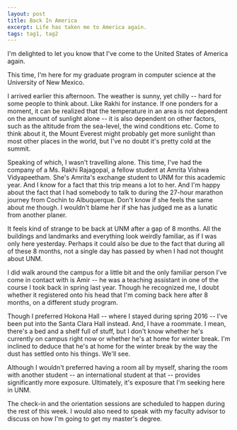 ```yaml
---
layout: post
title: Back In America
excerpt: Life has taken me to America again.
tags: tag1, tag2
---
```

I'm delighted to let you know that I've come to the United States of America again.

This time, I'm here for my graduate program in computer science at the University of New Mexico.

I arrived earlier this afternoon. The weather is sunny, yet chilly -- hard for some people to think about. Like Rakhi for instance. If one ponders for a moment, it can be realized that the temperature in an area is not dependent on the amount of sunlight alone -- it is also dependent on other factors, such as the altitude from the sea-level, the wind conditions etc. Come to think about it, the Mount Everest might probably get more sunlight than most other places in the world, but I've no doubt it's pretty cold at the summit.

Speaking of which, I wasn't travelling alone. This time, I've had the company of a Ms. Rakhi Rajagopal, a fellow student at Amrita Vishwa Vidyapeetham. She's Amrita's exchange student to UNM for this academic year. And I know for a fact that this trip means a lot to her. And I'm happy about the fact that I had somebody to talk to during the 27-hour marathon journey from Cochin to Albuquerque. Don't know if she feels the same about me though. I wouldn't blame her if she has judged me as a lunatic from another planer.

It feels kind of strange to be back at UNM after a gap of 8 months. All the buildings and landmarks and everything look weirdly familiar, as if I was only here yesterday. Perhaps it could also be due to the fact that during all of these 8 months, not a single day has passed by when I had not thought about UNM.

I did walk around the campus for a little bit and the only familiar person I've come in contact with is Amir -- he was a teaching assistant in one of the course I took back in spring last year. Though he recognized me, I doubt whether it registered onto his head that I'm coming back here after 8 months, on a different study program.

Though I preferred Hokona Hall -- where I stayed during spring 2016 -- I've been put into the Santa Clara Hall instead. And, I have a roommate. I mean, there's a bed and a shelf full of stuff, but I don't know whether he's currently on campus right now or whether he's at home for winter break. I'm inclined to deduce that he's at home for the winter break by the way the dust has settled onto his things. We'll see.

Although I wouldn't preferred having a room all by myself, sharing the room with another student -- an international student at that -- provides significantly more exposure. Ultimately, it's exposure that I'm seeking here in UNM.

The check-in and the orientation sessions are scheduled to happen during the rest of this week. I would also need to speak with my faculty advisor to discuss on how I'm going to get my master's degree.
